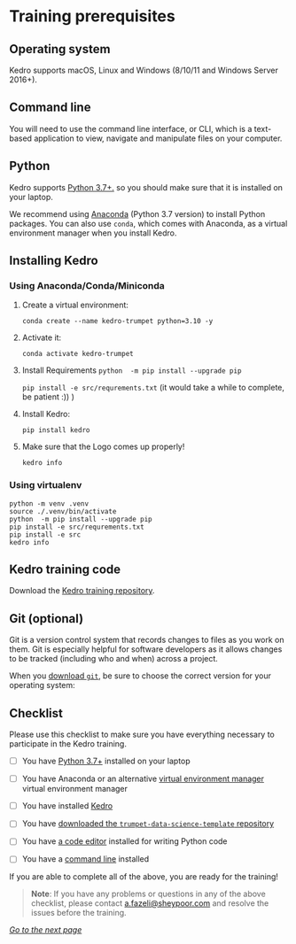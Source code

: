 # Training prerequisites
## Operating system
Kedro supports macOS, Linux and Windows (8/10/11 and Windows Server 2016+). 

## Command line
You will need to use the command line interface, or CLI, which is a text-based application to view, navigate and manipulate files on your computer. 
    
## Python
Kedro supports [Python 3.7+.](https://www.python.org/downloads/) so you should make sure that it is installed on your laptop. 

We recommend using [Anaconda](https://www.anaconda.com/download) (Python 3.7 version) to install Python packages. You can also use `conda`, which comes with Anaconda, as a virtual environment manager when you install Kedro.

## Installing Kedro

### Using Anaconda/Conda/Miniconda

1. Create a virtual environment:

    `conda create --name kedro-trumpet python=3.10 -y`

2. Activate it:

    `conda activate kedro-trumpet`

3. Install Requirements
    `python  -m pip install --upgrade pip`

    `pip install -e src/requrements.txt` (it would take a while to complete, be patient :)) )

4. Install Kedro:

    `pip install kedro`

5. Make sure that the Logo comes up properly!

    `kedro info`


### Using virtualenv

    python -m venv .venv
    source ./.venv/bin/activate
    python  -m pip install --upgrade pip
    pip install -e src/requrements.txt
    pip install -e src
    kedro info


## Kedro training code
Download the [Kedro training repository](https://git.mielse.com).


## Git (optional)

Git is a version control system that records changes to files as you work on them. Git is especially helpful for software developers as it allows changes to be tracked (including who and when) across a project.

When you [download `git`](https://git-scm.com/downloads), be sure to choose the correct version for your operating system:


## Checklist
Please use this checklist to make sure you have everything necessary to participate in the Kedro training.

- [ ] You have [Python 3.7+](https://www.python.org/downloads/) installed on your laptop

- [ ] You have Anaconda or an alternative [virtual environment manager](https://www.anaconda.com/products/distribution) virtual environment manager

- [ ] You have installed [Kedro](#kedro)

- [ ] You have [downloaded the `trumpet-data-science-template` repository](#kedro-training-code) 

- [ ] You have [a code editor](#code-editor) installed for writing Python code

- [ ] You have a [command line](#command-line) installed


If you are able to complete all of the above, you are ready for the training! 

>**Note**: If you have any problems or questions in any of the above checklist, please contact a.fazeli@sheypoor.com and resolve the issues before the training.


_[Go to the next page](./03_new_project.md)_

